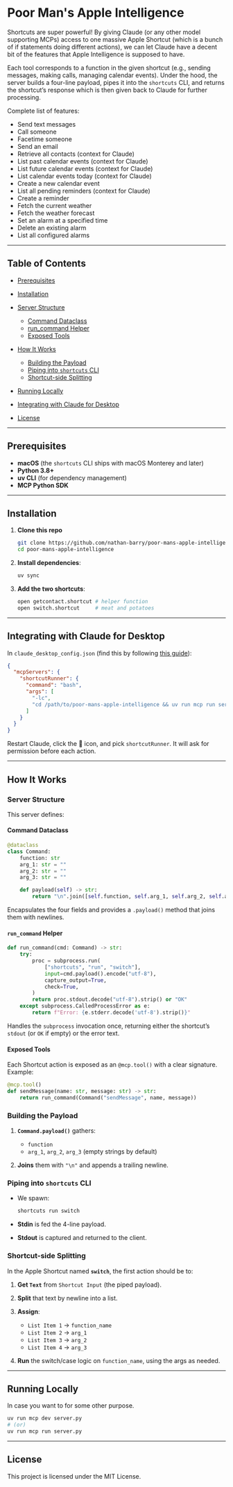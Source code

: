 # Poor Man's Apple Intelligence

Shortcuts are super powerful! By giving Claude (or any other model supporting MCPs) access to one massive Apple Shortcut (which is a bunch of if statements doing different actions), we can let Claude have a decent bit of the features that Apple Intelligence is supposed to have.

Each tool corresponds to a function in the given shortcut (e.g., sending messages, making calls, managing calendar events). Under the hood, the server builds a four-line payload, pipes it into the `shortcuts` CLI, and returns the shortcut’s response which is then given back to Claude for further processing.

Complete list of features:

* Send text messages
* Call someone
* Facetime someone
* Send an email
* Retrieve all contacts (context for Claude)
* List past calendar events (context for Claude)
* List future calendar events (context for Claude)
* List calendar events today (context for Claude)
* Create a new calendar event
* List all pending reminders (context for Claude)
* Create a reminder
* Fetch the current weather
* Fetch the weather forecast
* Set an alarm at a specified time
* Delete an existing alarm
* List all configured alarms

---

## Table of Contents

* [Prerequisites](#prerequisites)
* [Installation](#installation)
* [Server Structure](#server-structure)

  * [Command Dataclass](#command-dataclass)
  * [run\_command Helper](#run_command-helper)
  * [Exposed Tools](#exposed-tools)
* [How It Works](#how-it-works)

  * [Building the Payload](#building-the-payload)
  * [Piping into `shortcuts` CLI](#piping-into-shortcuts-cli)
  * [Shortcut-side Splitting](#shortcut-side-splitting)
* [Running Locally](#running-locally)
* [Integrating with Claude for Desktop](#integrating-with-claude-for-desktop)
* [License](#license)

---

## Prerequisites

* **macOS** (the `shortcuts` CLI ships with macOS Monterey and later)
* **Python 3.8+**
* **uv CLI** (for dependency management)
* **MCP Python SDK**

---

## Installation

1. **Clone this repo**

   ```bash
   git clone https://github.com/nathan-barry/poor-mans-apple-intelligence.git
   cd poor-mans-apple-intelligence
   ```

2. **Install dependencies**:

   ```bash
   uv sync
   ```

3. **Add the two shortcuts**:

   ```bash
   open getcontact.shortcut # helper function
   open switch.shortcut     # meat and potatoes
   ```

---

## Integrating with Claude for Desktop

In `claude_desktop_config.json` (find this by following [this guide](https://modelcontextprotocol.io/quickstart/user)):

```json
{
  "mcpServers": {
    "shortcutRunner": {
      "command": "bash",
      "args": [
        "-lc",
        "cd /path/to/poor-mans-apple-intelligence && uv run mcp run server.py"
      ]
    }
  }
}
```

Restart Claude, click the 🔨 icon, and pick `shortcutRunner`. It will ask for permission before each action.

---

## How It Works

### Server Structure
This server defines:

#### Command Dataclass

```python
@dataclass
class Command:
    function: str
    arg_1: str = ""
    arg_2: str = ""
    arg_3: str = ""

    def payload(self) -> str:
        return "\n".join([self.function, self.arg_1, self.arg_2, self.arg_3]) + "\n"
```

Encapsulates the four fields and provides a `.payload()` method that joins them with newlines.

#### `run_command` Helper

```python
def run_command(cmd: Command) -> str:
    try:
        proc = subprocess.run(
            ["shortcuts", "run", "switch"],
            input=cmd.payload().encode("utf-8"),
            capture_output=True,
            check=True,
        )
        return proc.stdout.decode("utf-8").strip() or "OK"
    except subprocess.CalledProcessError as e:
        return f"Error: {e.stderr.decode('utf-8').strip()}"
```

Handles the `subprocess` invocation once, returning either the shortcut’s `stdout` (or `OK` if empty) or the error text.

#### Exposed Tools

Each Shortcut action is exposed as an `@mcp.tool()` with a clear signature. Example:

```python
@mcp.tool()
def sendMessage(name: str, message: str) -> str:
    return run_command(Command("sendMessage", name, message))
```

### Building the Payload

1. **`Command.payload()`** gathers:

   * `function`
   * `arg_1`, `arg_2`, `arg_3` (empty strings by default)
2. **Joins** them with `"\n"` and appends a trailing newline.

### Piping into `shortcuts` CLI

* We spawn:

  ```bash
  shortcuts run switch
  ```
* **Stdin** is fed the 4-line payload.
* **Stdout** is captured and returned to the client.

### Shortcut-side Splitting

In the Apple Shortcut named **`switch`**, the first action should be to:

1. **Get `Text`** from `Shortcut Input` (the piped payload).
2. **Split** that text by newline into a list.
3. **Assign**:

   * `List Item 1` → `function_name`
   * `List Item 2` → `arg_1`
   * `List Item 3` → `arg_2`
   * `List Item 4` → `arg_3`
4. **Run** the switch/case logic on `function_name`, using the args as needed.

---

## Running Locally
In case you want to for some other purpose.

```bash
uv run mcp dev server.py
# (or)
uv run mcp run server.py
```

---

## License

This project is licensed under the MIT License.
